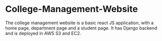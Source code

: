 # College-Management-Website
The college management website is a basic react JS application, with a home page, department page and a student page. It has Django backend and is deployed in AWS S3 and EC2.
